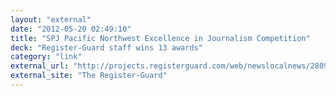 ```yaml
---
layout: "external"
date: "2012-05-20 02:49:10"
title: "SPJ Pacific Northwest Excellence in Journalism Competition"
deck: "Register-Guard staff wins 13 awards"
category: "link"
external_url: "http://projects.registerguard.com/web/newslocalnews/28092652-41/awards-placed-reporting-third-category.html.csp"
external_site: "The Register-Guard"
---
```


